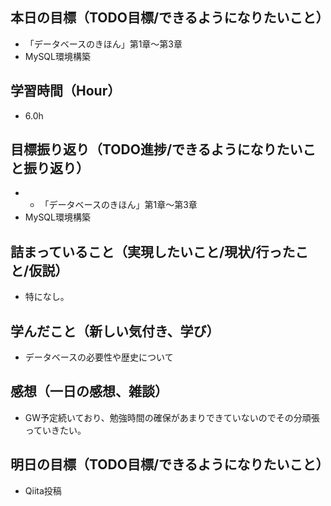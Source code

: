 ## 本日の目標（TODO目標/できるようになりたいこと）
- 「データベースのきほん」第1章〜第3章
- MySQL環境構築
## 学習時間（Hour）
- 6.0h
## 目標振り返り（TODO進捗/できるようになりたいこと振り返り）
- - 「データベースのきほん」第1章〜第3章
- MySQL環境構築
## 詰まっていること（実現したいこと/現状/行ったこと/仮説）
- 特になし。
## 学んだこと（新しい気付き、学び）
- データベースの必要性や歴史について
## 感想（一日の感想、雑談）
- GW予定続いており、勉強時間の確保があまりできていないのでその分頑張っていきたい。
## 明日の目標（TODO目標/できるようになりたいこと）
- Qiita投稿
